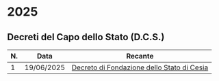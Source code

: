 # 2025
## Decreti del Capo dello Stato (D.C.S.)
| N. | Data | Recante |
| --- | --- | --- |
| 1 | 19/06/2025 | [Decreto di Fondazione dello Stato di Cesia](dcs-1.pdf) |
